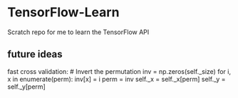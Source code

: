 # TensorFlow-Learn
Scratch repo for me to learn the TensorFlow API

## future ideas

fast cross validation:
    # Invert the permutation
    inv = np.zeros(self._size)
    for i, x in enumerate(perm): inv[x] = i
    perm = inv
    self._x = self._x[perm]
    self._y = self._y[perm]
